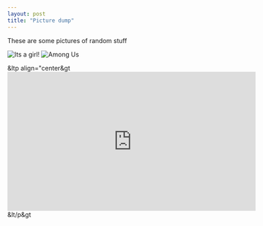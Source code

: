 ```yaml
---
layout: post
title: "Picture dump"
---
```

These are some pictures of random stuff  

![Its a girl!](https://dfs-zhenkang.github.io/pictures/girl.gif) 
![Among Us](https://dfs-zhenkang.github.io/pictures/amogus.gif)

 &ltp align="center&gt<iframe width="560" height="315" src="https://www.youtube.com/embed/nDAsYqVyJzM" title="YouTube video player" frameborder="0" allow="accelerometer; autoplay; clipboard-write; encrypted-media; gyroscope; picture-in-picture" allowfullscreen></iframe>&lt/p&gt